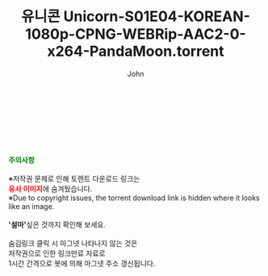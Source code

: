 ﻿---
layout: post
title:  "유니콘 Unicorn-S01E04-KOREAN-1080p-CPNG-WEBRip-AAC2-0-x264-PandaMoon.torrent"
author: John
categories: [ 드라마 ]
tags: [  ]
image:  
description: "유니콘 Unicorn-S01E04-KOREAN-1080p-CPNG-WEBRip-AAC2-0-x264-PandaMoon torrent 정보 공유"
toc: true
toc_sticky: true
---

<br>

    
<br><br><br>
<p data-ke-size="size16"><b><span style="color: green;">주의사항</span></b><br /><br />※저작권 문제로 인해 토렌트 다운로드 링크는<br /><b><span style="color: red;">유사 이미지</span></b>에 숨겨뒀습니다.<br />※Due to copyright issues, the torrent download link is hidden where it looks like an image.<br /><br /><b>'설마'</b>싶은 것까지 확인해 보세요.<br /><br />숨김링크 클릭 시 마그넷 나타나지 않는 것은<br />저작권으로 인한 링크만료 자료로<br />1시간 간격으로 봇에 의해 마그넷 주소 갱신됩니다.</p>
